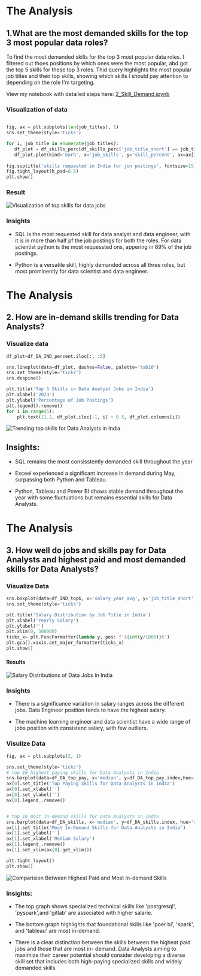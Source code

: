 # The Analysis

##  1.What are the most demanded skills for the top 3 most popular data roles?

To find the most demanded skills for the top 3 most popular data roles. I filtered out thoes positions by which ones were the most popular, abd got the top 5 skills for these top 3 roles. Thid query highlights the most popular job titles and their top skills, showing which skills I should pay attention to depending on the role I'm targeting.

View my notebook with detailed steps here:
[2_Skill_Demand.ipynb](1_Python_Project.ipynb/2_Skill_Demand.ipynb)

### Visualization of data

```python

fig, ax = plt.subplots(len(job_titles), 1)
sns.set_theme(style='ticks')

for i, job_title in enumerate(job_titles):
   df_plot = df_skills_perc[df_skills_perc['job_title_short'] == job_title].head(5)
   df_plot.plot(kind='barh', x='job_skills', y='skill_percent', ax=ax[i], title=job_title, legend=False)
    
fig.suptitle('skills requested in India for jon postings', fontsize=15)
fig.tight_layout(h_pad=0.5)
plt.show()

```

### Result

![Visualization of top skills for data jobs](1_Python_Project.ipynb/images/output.png)

### Insights

- SQL is the most requested skill for data analyst and data engineer, with it is in more than half pf the job postings for both the roles. For data scientist python is the most requessted ons, appering in 69% of the job postings.

- Python is a versatile skill, highly demanded across all three roles, but most prominently for data scientist and data engineer.



# The Analysis

## 2. How are in-demand skills trending for Data Analysts?

### Visualize data

```python
df_plot=df_DA_IND_percent.iloc[:, :5]

sns.lineplot(data=df_plot, dashes=False, palette='tab10')
sns.set_theme(style='ticks')
sns.despine()

plt.title('Top 5 Skills in Data Analyst Jobs in India')
plt.xlabel('2023')
plt.ylabel('Percentage of Job Postings')
plt.legend().remove()
for i in range(5):
    plt.text(11.2, df_plot.iloc[-1, i] + 0.5, df_plot.columns[i])

```

![Trending top skills for Data Analysts in India](1_Python_Project.ipynb/images/output2.png)

## Insights:
- SQL remains the most consisstently demanded skill
throughout the year

- Exceel experienced a significant increase in demand during May, surpassing both Python and Tableau.

- Python, Tableau and Power BI dhows stable demand throughout the year with some fluctuations but remains essential skills for Data Analysts.

# The Analysis

## 3. How well do jobs and skills pay for Data Analysts and highest paid and most demanded skills for Data Analysts?

### Visualize Data

```python
sns.boxplot(data=df_IND_top6, x='salary_year_avg', y='job_title_short',order=job_order)
sns.set_theme(style='ticks')

plt.title('Salary Distribution by Job Title in India')
plt.xlabel('Yearly Salary')
plt.ylabel('')
plt.xlim(0, 500000)
ticks_x= plt.FuncFormatter(lambda y, pos: f'${int(y/1000)}K')
plt.gca().xaxis.set_major_formatter(ticks_x)
plt.show()

```

#### Results

![Salary Distributions of Data Jobs in India](1_Python_Project.ipynb/images/output3.png)

### Insights

- There is a significance variation in salary ranges across the different jobs. Data Engineer position tends to have the highest salary.

- The machine learning engineer and data scientist have a wide range of jobs position with consistenc salary, with few outliers.


### Visulize Data

```python
fig, ax = plt.subplots(2, 1)

sns.set_theme(style='ticks')
# top 10 highest paying skills for Data Analysts in India
sns.barplot(data=df_DA_top_pay, x='median', y=df_DA_top_pay.index,hue='median', ax=ax[0], palette='dark:b_r')
ax[0].set_title('Top Paying Skills for Data Analysts in India')
ax[0].set_xlabel('')
ax[0].set_ylabel('')
ax[0].legend_.remove()


# top 10 most in-demand skills for Data Analysts in India
sns.barplot(data=df_DA_skills, x='median', y=df_DA_skills.index, hue='median', ax=ax[1], palette='dark:b_r')
ax[1].set_title('Most In-Demand Skills for Data Analysts in India')
ax[1].set_ylabel('')
ax[1].set_xlabel('Median Salary')
ax[1].legend_.remove()
ax[1].set_xlim(ax[0].get_xlim())

plt.tight_layout()
plt.show()

```

![Comparision Between Highest Paid and Most In-demand Skills](1_Python_Project.ipynb/images/output4.png)

### Insights:

- The top graph shows specialized technical skills like 'postgresql', 'pyspark',and 'gitlab' are associated with higher salarie.

- The bottom graph highlights that foundational skills like 'poer bi', 'spark', and 'tableau' are most in-demand.

- There is a clear distinction between the skills between the higheat paid jobs and those that are most in- demand. Data Analysts aiming to maximize their career potential should consider developing a diverse skill set that includes both high-paying specialized skills and widely demanded skills.
